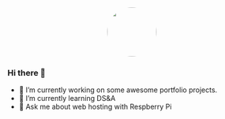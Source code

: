 <div id="header" align="center">
  <img src="https://spencerheywood.com/images/misc/spencer-headshot-drawing.png" width="100" style="border-radius: 50%"/>
</div>

### Hi there 👋

- 🔭 I’m currently working on some awesome portfolio projects.
- 🌱 I’m currently learning DS&A
- 💬 Ask me about web hosting with Respberry Pi

<!--
**heyspence/heyspence** is a ✨ _special_ ✨ repository because its `README.md` (this file) appears on your GitHub profile.

Here are some ideas to get you started:

- 🔭 I’m currently working on ...
- 🌱 I’m currently learning ...
- 👯 I’m looking to collaborate on ...
- 🤔 I’m looking for help with ...
- 💬 Ask me about ...
- 📫 How to reach me: ...
- 😄 Pronouns: ...
- ⚡ Fun fact: ...
-->
